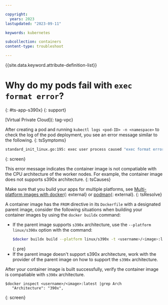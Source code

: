 ```yaml
---

copyright:
  years: 2023
lastupdated: "2023-09-11"

keywords: kubernetes

subcollection: containers
content-type: troubleshoot

---
```


{{site.data.keyword.attribute-definition-list}}




# Why do my pods fail with `exec format error`?
{: #ts-app-s390x}
{: support}

[Virtual Private Cloud]{: tag-vpc} 

After creating a pod and running `kubectl logs <pod-ID> -n <namespace>` to check the log of the pod deployment, you see an error message similar to the following.
{: tsSymptoms}

```sh
standard_init_linux.go:195: exec user process caused "exec format error"
```
{: screen}


This error message indicates the container image is not compatiable with the CPU architecture of the worker nodes. For example, the container image does not supports s390x architecture.
{: tsCauses}


Make sure that you build your apps for multiple platforms, see [Multi-platform images with docker](https://docs.docker.com/build/building/multi-platform/){: external} or [podman](https://docs.podman.io/en/latest/markdown/podman-build.1.html){: external}.
{: tsResolve}


A container image has the `FROM` directive in its `Dockerfile` with a designated parent image, consider the following situations when building your container images by using the `docker buildx` command:

   * If the parent image supports `s390x` architecture, use the `--platform linux/s390x` option with the command:
      ```sh
      $docker buildx build --platform linux/s390x -t <username>/<image>:latest --push .
      ```
      {: pre}
   * If the parent image doesn't support s390x architecture, work with the provider of the parent image on how to support the `s390x` architecture.

After your container image is built successfully, verify the container image is compatiable with `s390x` architecture.
```
$docker inspect <username>/<image>:latest |grep Arch
   "Architecture": "390x",
```
{: screen}






